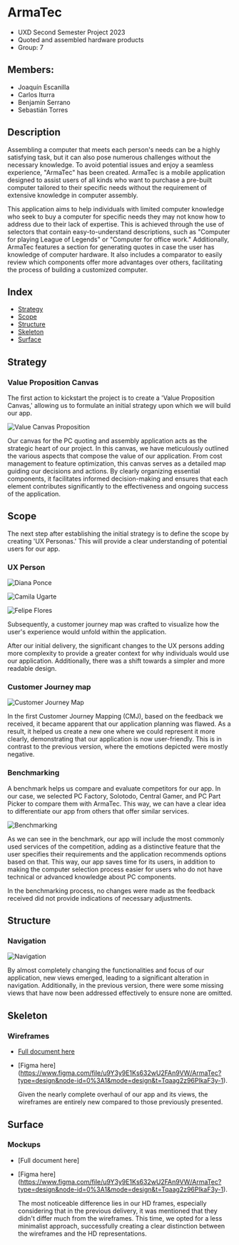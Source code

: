 # ArmaTec
- UXD Second Semester Project 2023
- Quoted and assembled hardware products
- Group: 7
## Members:
- Joaquín Escanilla
- Carlos Iturra
- Benjamín Serrano
- Sebastián Torres
## Description 

Assembling a computer that meets each person's needs can be a highly satisfying task, but it can also pose numerous challenges without the necessary knowledge. To avoid potential issues and enjoy a seamless experience, "ArmaTec" has been created. ArmaTec is a mobile application designed to assist users of all kinds who want to purchase a pre-built computer tailored to their specific needs without the requirement of extensive knowledge in computer assembly.

This application aims to help individuals with limited computer knowledge who seek to buy a computer for specific needs they may not know how to address due to their lack of expertise. This is achieved through the use of selectors that contain easy-to-understand descriptions, such as "Computer for playing League of Legends" or "Computer for office work." Additionally, ArmaTec features a section for generating quotes in case the user has knowledge of computer hardware. It also includes a comparator to easily review which components offer more advantages over others, facilitating the process of building a customized computer.
## Index
- [Strategy](#strategy)
- [Scope](#scope)
- [Structure](#structure)
- [Skeleton](#skeleton)
- [Surface](#surface)
## Strategy
### Value Proposition Canvas
The first action to kickstart the project is to create a 'Value Proposition Canvas,' allowing us to formulate an initial strategy upon which we will build our app.

![Value Canvas Proposition](/Deliverables/ValuePropositionCanvas-ProyectoUXD.png) 

Our canvas for the PC quoting and assembly application acts as the strategic heart of our project. In this canvas, we have meticulously outlined the various aspects that compose the value of our application. From cost management to feature optimization, this canvas serves as a detailed map guiding our decisions and actions. By clearly organizing essential components, it facilitates informed decision-making and ensures that each element contributes significantly to the effectiveness and ongoing success of the application.
## Scope
The next step after establishing the initial strategy is to define the scope by creating 'UX Personas.' This will provide a clear understanding of potential users for our app.
### UX Person
![Diana Ponce](/Deliverables/DianaPonce.png)

![Camila Ugarte](/Deliverables/CamilaUgarte.png)

![Felipe Flores](/Deliverables/FelipeFlores.png)


Subsequently, a customer journey map was crafted to visualize how the user's experience would unfold within the application.

After our initial delivery, the significant changes to the UX persons adding more complexity to provide a greater context for why individuals would use our application. Additionally, there was a shift towards a simpler and more readable design.
### Customer Journey map
![Customer Journey Map](/Deliverables/CustomerJourneyMap.png)

In the first Customer Journey Mapping (CMJ), based on the feedback we received, it became apparent that our application planning was flawed. As a result, it helped us create a new one where we could represent it more clearly, demonstrating that our application is now user-friendly. This is in contrast to the previous version, where the emotions depicted were mostly negative.

### Benchmarking
A benchmark helps us compare and evaluate competitors for our app. In our case, we selected PC Factory, Solotodo, Central Gamer, and PC Part Picker to compare them with ArmaTec. This way, we can have a clear idea to differentiate our app from others that offer similar services.


![Benchmarking](/Deliverables/Benchmarking.png)



As we can see in the benchmark, our app will include the most commonly used services of the competition, adding as a distinctive feature that the user specifies their requirements and the application recommends options based on that. This way, our app saves time for its users, in addition to making the computer selection process easier for users who do not have technical or advanced knowledge about PC components.

In the benchmarking process, no changes were made as the feedback received did not provide indications of necessary adjustments.
## Structure

### Navigation
![Navigation](/Deliverables/Navigation.png)

By almost completely changing the functionalities and focus of our application, new views emerged, leading to a significant alteration in navigation. Additionally, in the previous version, there were some missing views that have now been addressed effectively to ensure none are omitted.
## Skeleton
### Wireframes
- [Full document here](/Deliverables/Wireframes.pdf)
- [Figma here] (https://www.figma.com/file/u9Y3y9E1Ks632wU2FAn9VW/ArmaTec?type=design&node-id=0%3A1&mode=design&t=Tqaag2z96PlkaF3y-1).
  
  Given the nearly complete overhaul of our app and its views, the wireframes are entirely new compared to those previously presented.
## Surface
### Mockups
- [Full document here]
- [Figma here] (https://www.figma.com/file/u9Y3y9E1Ks632wU2FAn9VW/ArmaTec?type=design&node-id=0%3A1&mode=design&t=Tqaag2z96PlkaF3y-1).

  The most noticeable difference lies in our HD frames, especially considering that in the previous delivery, it was mentioned that they didn't differ much from the wireframes. This time, we opted for a less minimalist approach, successfully creating a clear distinction between the wireframes and the HD representations.
